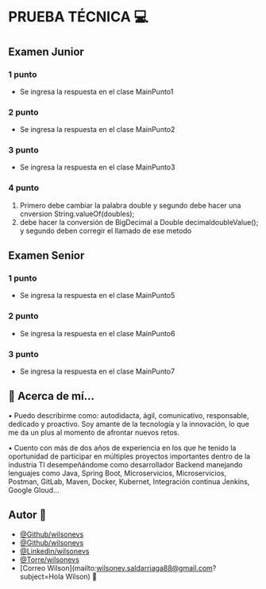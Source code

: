 # PRUEBA TÉCNICA 💻

## Examen Junior
### 1 punto
- Se ingresa la respuesta en el clase MainPunto1

### 2 punto
- Se ingresa la respuesta en el clase MainPunto2

### 3 punto
- Se ingresa la respuesta en el clase MainPunto3

### 4 punto
1. Primero debe cambiar la palabra double y segundo debe hacer una cnversion String.valueOf(doubles);
2. debe hacer la conversión de BigDecimal a Double decimaldoubleValue(); y segundo deben corregir el llamado de ese metodo


## Examen Senior
### 1 punto
- Se ingresa la respuesta en el clase MainPunto5

### 2 punto
- Se ingresa la respuesta en el clase MainPunto6

### 3 punto
- Se ingresa la respuesta en el clase MainPunto7

## 🚀 Acerca de mí...
• Puedo describirme como: autodidacta, ágil, comunicativo, responsable, dedicado y proactivo. Soy amante de la tecnología y la innovación, lo que me da un plus al momento de afrontar nuevos retos.

• Cuento con más de dos años de experiencia en los que he tenido la oportunidad de participar en múltiples proyectos importantes dentro de la industria TI desempeñándome como desarrollador Backend manejando lenguajes como Java, Spring Boot, Microservicios, Microservicios, Postman, GitLab, Maven, Docker, Kubernet, Integración continua Jenkins, Google Gloud...


## Autor 🔗

- [@Github/wilsonevs](https://github.com/wilsonevs)
- [@Github/wilsonevs](https://github.com/wilsonevs88)
- [@Linkedin/wilsonevs](https://www.linkedin.com/in/wilsonvalencs/)
- [@Torre/wilsonevs](https://torre.co/wilson_evs)
- [Correo Wilson](mailto:wilsonev.saldarriaga88@gmail.com?subject=Hola Wilson) 📧
